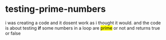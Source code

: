 # testing-prime-numbers
i was creating a code and it dosent work as i thought it would. and the code is about testing <b>if</b> some numbers in a loop are <mark>prime</mark> or not and returns true or false
